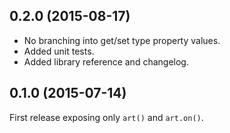 <a name="0.2.0"></a>
## 0.2.0 (2015-08-17)

* No branching into get/set type property values.
* Added unit tests.
* Added library reference and changelog.

<a name="0.1.0"></a>
## 0.1.0 (2015-07-14)

First release exposing only `art()` and `art.on()`.
